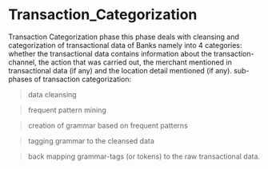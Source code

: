 # Transaction_Categorization
Transaction Categorization phase
this phase deals with cleansing and categorization of transactional data of Banks namely into 4 categories: whether the transactional data contains information about the transaction-channel, the action that was carried out, the merchant mentioned in transactional data (if any) and the location detail mentioned (if any).
sub-phases of transaction categorization:
  > data cleansing
  
  > frequent pattern mining
  
  > creation of grammar based on frequent patterns
  
  > tagging grammar to the cleansed data
  
  > back mapping grammar-tags (or tokens) to the raw transactional data.
